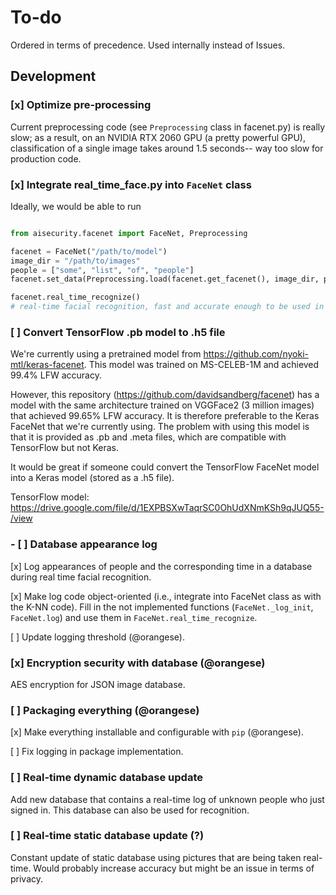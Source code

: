 # To-do

Ordered in terms of precedence. Used internally instead of Issues.

## Development

### [x] Optimize pre-processing

Current preprocessing code (see `Preprocessing` class in facenet.py) is really slow; as a result, on an NVIDIA RTX 2060 
GPU (a pretty powerful GPU), classification of a single image takes around 1.5 seconds-- way too slow for production 
code.

### [x] Integrate real_time_face.py into `FaceNet` class
Ideally, we would be able to run

```python

from aisecurity.facenet import FaceNet, Preprocessing

facenet = FaceNet("/path/to/model")
image_dir = "/path/to/images"
people = ["some", "list", "of", "people"]
facenet.set_data(Preprocessing.load(facenet.get_facenet(), image_dir, people))

facenet.real_time_recognize()
# real-time facial recognition, fast and accurate enough to be used in production

```

### [ ] Convert TensorFlow .pb model to .h5 file 

We're currently using a pretrained model from https://github.com/nyoki-mtl/keras-facenet. This model was trained on MS-CELEB-1M and achieved 99.4% LFW accuracy.

However, this repository (https://github.com/davidsandberg/facenet) has a model with the same architecture trained on VGGFace2 (3 million images) that achieved 99.65% LFW accuracy. It is therefore preferable to the Keras FaceNet that we're currently using. The problem with using this model is that it is provided as .pb and .meta files, which are compatible with TensorFlow but not Keras.

It would be great if someone could convert the TensorFlow FaceNet model into a Keras model (stored as a .h5 file).

TensorFlow model: https://drive.google.com/file/d/1EXPBSXwTaqrSC0OhUdXNmKSh9qJUQ55-/view

### - [ ] Database appearance log

[x] Log appearances of people and the corresponding time in a database during real time facial recognition. 

[x] Make log code object-oriented (i.e., integrate into FaceNet class as with the K-NN code). Fill in the not implemented functions (`FaceNet._log_init`, `FaceNet.log`) and use them in `FaceNet.real_time_recognize`.

[ ] Update logging threshold (@orangese).

### [x] Encryption security with database (@orangese)

AES encryption for JSON image database. 

### [ ] Packaging everything (@orangese)

[x] Make everything installable and configurable with `pip` (@orangese).

[ ] Fix logging in package implementation.

### [ ] Real-time dynamic database update

Add new database that contains a real-time log of unknown people who just signed in. This database can also be used for recognition.

### [ ] Real-time static database update (?)

Constant update of static database using pictures that are being taken real-time. Would probably increase accuracy but might be an issue in terms of privacy.